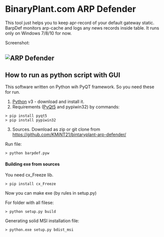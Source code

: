 # BinaryPlant.com ARP Defender

This tool just helps you to keep apr-record of your default gateway static.
BarpDef monitors arp-cache and logs any news records inside table.
It runs only on Windows 7/8/10 for now.

[//]: #   (## How to install for Windows as exe-file)
[//]: #   (You can just download prebuilded MSI installation file at binaryplant.com/arp-defender/)
[//]: #   (Run .msi file and install it to some directory. Start.)
[//]: #   (That's all!)

Screenshot:

![ARP Defender](http://binaryplant.com/media/screenshot-arp-defender.png)
------------------------------------------------------------------------------------


## How to run as python script with GUI 
This software written on Python wih PyQT framework. So you need these for run.
1) [Python](https://www.python.org/downloads/) v3 - download and install it.
2) Requirements ([PyQt5](http://pyqt.sourceforge.net/Docs/PyQt5/installation.html) and  pypiwin32) by commands:
```
> pip install pyqt5
> pip install pypiwin32
```

3) Sources. Download as zip or git clone from https://github.com/KMiNT21/bintaryplant-arp-defender/

Run file:
```
> python barpdef.pyw
```


#### Building exe from sources
You need cx_Freeze lib.
```
> pip install cx_Freeze
```

Now you can make exe (by rules in setup.py)

For folder with all filese:
```
> python setup.py build
```

Generating solid MSI installation file:
```
> python.exe setup.py bdist_msi
```